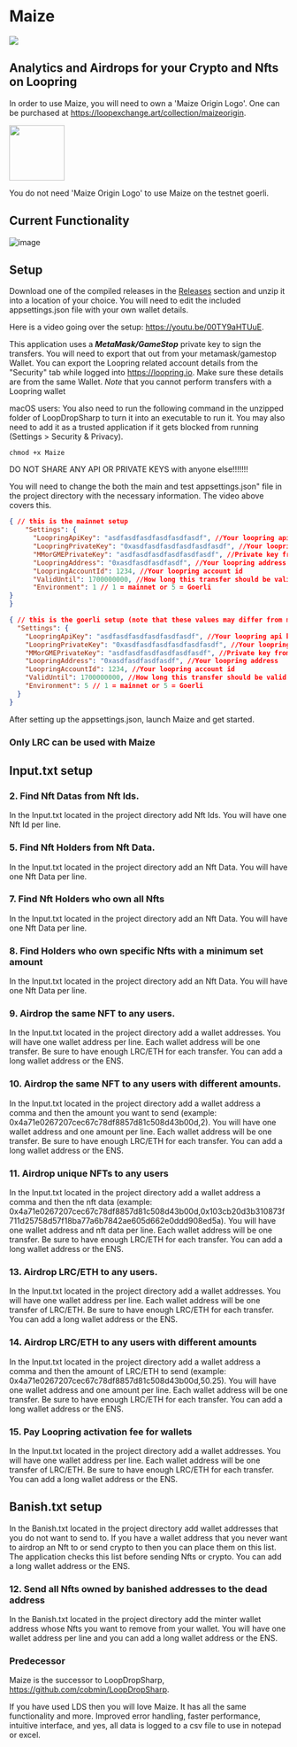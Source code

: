# Maize
![](https://user-images.githubusercontent.com/97369738/205774544-2b875df8-fa70-4a44-8184-50bd55af25d7.png)

## Analytics and Airdrops for your Crypto and Nfts on Loopring

In order to use Maize, you will need to own a 'Maize Origin Logo'. One can be purchased at https://loopexchange.art/collection/maizeorigin.

<img src="https://user-images.githubusercontent.com/97369738/206356200-491b3771-61f2-41c8-af85-3f2c308f0aaa.png" width="100" height="100" />

You do not need 'Maize Origin Logo' to use Maize on the testnet goerli.

## Current Functionality 
![image](https://user-images.githubusercontent.com/97369738/211910999-b38fe968-7b06-49d5-89ea-f4aedc91776b.png)

## Setup

Download one of the compiled releases in the [Releases](https://github.com/cobmin/maize/releases) section and unzip it into a location of your choice. You will need to edit the included appsettings.json file with your own wallet details. 

Here is a video going over the setup: https://youtu.be/00TY9aHTUuE.

This application uses a ***MetaMask/GameStop*** private key to sign the transfers. You will need to export that out from your metamask/gamestop Wallet. You can export the Loopring related account details from the "Security" tab while logged into https://loopring.io. Make sure these details are from the same Wallet. *Note* that you cannot perform transfers with a Loopring wallet

macOS users: You also need to run the following command in the unzipped folder of LoopDropSharp to turn it into an executable to run it. You may also need to add it as a trusted application if it gets blocked from running (Settings > Security & Privacy).

```
chmod +x Maize
```
DO NOT SHARE ANY API OR PRIVATE KEYS with anyone else!!!!!!! 

You will need to change the both the main and test appsettings.json" file in the project directory with the necessary information. The video above covers this. 

```json
{ // this is the mainnet setup
    "Settings": {
      "LoopringApiKey": "asdfasdfasdfasdfasdfasdf", //Your loopring api key.  DO NOT SHARE THIS AT ALL. FLOWERS INFORMATION
      "LoopringPrivateKey": "0xasdfasdfasdfasdfasdfasdf", //Your loopring private key.  DO NOT SHARE THIS AT ALL.
      "MMorGMEPrivateKey": "asdfasdfasdfasdfasdfasdf", //Private key from metamask. DO NOT SHARE THIS AT ALL.: null,
      "LoopringAddress": "0xasdfasdfasdfasdf", //Your loopring address
      "LoopringAccountId": 1234, //Your loopring account id
      "ValidUntil": 1700000000, //How long this transfer should be valid for. Shouldn't have to change this value
      "Environment": 1 // 1 = mainnet or 5 = Goerli
}
}

{ // this is the goerli setup (note that these values may differ from mainnet)
  "Settings": {
    "LoopringApiKey": "asdfasdfasdfasdfasdfasdf", //Your loopring api key.  DO NOT SHARE THIS AT ALL. FLOWERS INFORMATION
    "LoopringPrivateKey": "0xasdfasdfasdfasdfasdfasdf", //Your loopring private key.  DO NOT SHARE THIS AT ALL.
    "MMorGMEPrivateKey": "asdfasdfasdfasdfasdfasdf", //Private key from metamask. DO NOT SHARE THIS AT ALL.: null,
    "LoopringAddress": "0xasdfasdfasdfasdf", //Your loopring address
    "LoopringAccountId": 1234, //Your loopring account id
    "ValidUntil": 1700000000, //How long this transfer should be valid for. Shouldn't have to change this value
    "Environment": 5 // 1 = mainnet or 5 = Goerli
  }
}
```
After setting up the appsettings.json, launch Maize and get started.

### Only LRC can be used with Maize

## Input.txt setup

### 2. Find Nft Datas from Nft Ids.
In the Input.txt located in the project directory add Nft Ids. You will have one Nft Id per line.

### 5. Find Nft Holders from Nft Data.
In the Input.txt located in the project directory add an Nft Data. You will have one Nft Data per line.

### 7. Find Nft Holders who own all Nfts
In the Input.txt located in the project directory add an Nft Data. You will have one Nft Data per line.

### 8. Find Holders who own specific Nfts with a minimum set amount
In the Input.txt located in the project directory add an Nft Data. You will have one Nft Data per line.

### 9. Airdrop the same NFT to any users.
In the Input.txt located in the project directory add a wallet addresses. You will have one wallet address per line. Each wallet address will be one transfer. Be sure to have enough LRC/ETH for each transfer. You can add a long wallet address or the ENS.

### 10. Airdrop the same NFT to any users with different amounts.
In the Input.txt located in the project directory add a wallet address a comma and then the amount you want to send (example: 0x4a71e0267207cec67c78df8857d81c508d43b00d,2). You will have one wallet address and one amount per line. Each wallet address will be one transfer. Be sure to have enough LRC/ETH for each transfer. You can add a long wallet address or the ENS.

### 11. Airdrop unique NFTs to any users
In the Input.txt located in the project directory add a wallet address a comma and then the nft data (example: 0x4a71e0267207cec67c78df8857d81c508d43b00d,0x103cb20d3b310873f711d25758d57f18ba77a6b7842ae605d662e0ddd908ed5a). You will have one wallet address and nft data per line. Each wallet address will be one transfer. Be sure to have enough LRC/ETH for each transfer. You can add a long wallet address or the ENS.

### 13. Airdrop LRC/ETH to any users.
In the Input.txt located in the project directory add a wallet addresses. You will have one wallet address per line. Each wallet address will be one transfer of LRC/ETH. Be sure to have enough LRC/ETH for each transfer. You can add a long wallet address or the ENS.

### 14. Airdrop LRC/ETH to any users with different amounts
In the Input.txt located in the project directory add a wallet address a comma and then the amount of LRC/ETH to send (example: 0x4a71e0267207cec67c78df8857d81c508d43b00d,50.25). You will have one wallet address and one amount per line. Each wallet address will be one transfer. Be sure to have enough LRC/ETH for each transfer. You can add a long wallet address or the ENS.

### 15. Pay Loopring activation fee for wallets
In the Input.txt located in the project directory add a wallet addresses. You will have one wallet address per line. Each wallet address will be one transfer of LRC/ETH. Be sure to have enough LRC/ETH for each transfer. You can add a long wallet address or the ENS.

## Banish.txt setup
In the Banish.txt located in the project directory add wallet addresses that you do not want to send to. If you have a wallet address that you never want to airdrop an Nft to or send crypto to then you can place them on this list. The application checks this list before sending Nfts or crypto. You can add a long wallet address or the ENS.

### 12. Send all Nfts owned by banished addresses to the dead address
In the Banish.txt located in the project directory add the minter wallet address whose Nfts you want to remove from your wallet. You will have one wallet address per line and you can add a long wallet address or the ENS.

### Predecessor
Maize is the successor to LoopDropSharp, https://github.com/cobmin/LoopDropSharp. 

If you have used LDS then you will love Maize. It has all the same functionality and more. Improved error handling, faster performance, intuitive interface, and yes, all data is logged to a csv file to use in notepad or excel.
